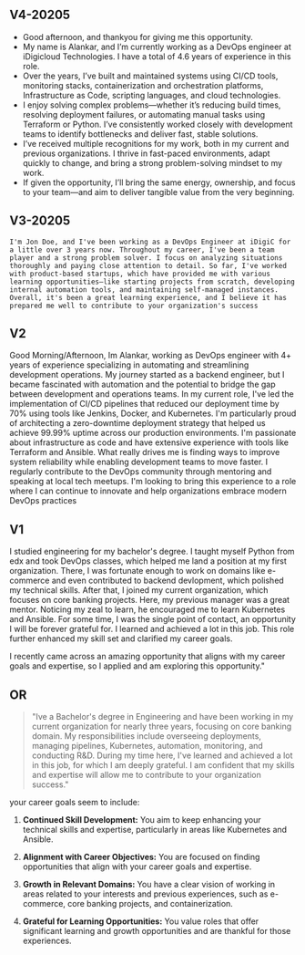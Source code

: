 ## V4-20205
- Good afternoon, and thankyou for giving me this opportunity.
- My name is Alankar, and I’m currently working as a DevOps engineer at iDigicloud Technologies. I have a total of 4.6 years of experience in this role.
- Over the years, I’ve built and maintained systems using CI/CD tools, monitoring stacks, containerization and orchestration platforms, Infrastructure as Code, scripting languages, and cloud technologies.
- I enjoy solving complex problems—whether it’s reducing build times, resolving deployment failures, or automating manual tasks using Terraform or Python. I’ve consistently worked closely with development teams to identify bottlenecks and deliver fast, stable solutions.
- I’ve received multiple recognitions for my work, both in my current and previous organizations. I thrive in fast-paced environments, adapt quickly to change, and bring a strong problem-solving mindset to my work.
- If given the opportunity, I’ll bring the same energy, ownership, and focus to your team—and aim to deliver tangible value from the very beginning.

## V3-20205
`I'm Jon Doe, and I've been working as a DevOps Engineer at iDigiC for a little over 3 years now.
Throughout my career, I've been a team player and a strong problem solver. I focus on analyzing situations thoroughly and paying close attention to detail.
So far, I've worked with product-based startups, which have provided me with various learning opportunities—like starting projects from scratch, developing internal automation tools, and maintaining self-managed instances.
Overall, it's been a great learning experience, and I believe it has prepared me well to contribute to your organization's success`



## V2
Good Morning/Afternoon, 
Im Alankar, working as DevOps engineer with 4+ years of experience specializing in automating and streamlining development operations. My journey started as a backend engineer, but I became fascinated with automation and the potential to bridge the gap between development and operations teams.
In my current role, I've led the implementation of CI/CD pipelines that reduced our deployment time by 70% using tools like Jenkins, Docker, and Kubernetes. I'm particularly proud of architecting a zero-downtime deployment strategy that helped us achieve 99.99% uptime across our production environments.
I'm passionate about infrastructure as code and have extensive experience with tools like Terraform and Ansible. What really drives me is finding ways to improve system reliability while enabling development teams to move faster. I regularly contribute to the DevOps community through mentoring and speaking at local tech meetups.
I'm looking to bring this experience to a role where I can continue to innovate and help organizations embrace modern DevOps practices

## V1
I studied engineering for my bachelor's degree. I taught myself Python from edx and took DevOps classes, which helped me land a position at my first organization. There, I was fortunate enough to work on domains like e-commerce and even contributed to backend devlopment, which polished my technical skills. After that, I joined my current organization, which focuses on core banking projects. Here, my previous manager was a great mentor. Noticing my zeal to learn, he encouraged me to learn Kubernetes and Ansible. For some time, I was the single point of contact, an opportunity I will be forever grateful for. I learned and achieved a lot in this job. This role further enhanced my skill set and clarified my career goals.

I recently came across an amazing opportunity that aligns with my career goals and expertise, so I applied and am exploring this opportunity."

## OR
> "Ive a Bachelor's degree in Engineering and have been working in my current organization for nearly three years, focusing on core banking domain. My responsibilities include overseeing deployments, managing pipelines, Kubernetes, automation, monitoring, and conducting R&D. During my time here, I've learned and achieved a lot in this job, for which I am deeply grateful. I am confident that my skills and expertise will allow me to contribute to your organization success."


your career goals seem to include:

1. **Continued Skill Development:** You aim to keep enhancing your technical skills and expertise, particularly in areas like Kubernetes and Ansible.
   
2. **Alignment with Career Objectives:** You are focused on finding opportunities that align with your career goals and expertise.

3. **Growth in Relevant Domains:** You have a clear vision of working in areas related to your interests and previous experiences, such as e-commerce, core banking projects, and containerization.

4. **Grateful for Learning Opportunities:** You value roles that offer significant learning and growth opportunities and are thankful for those experiences.
